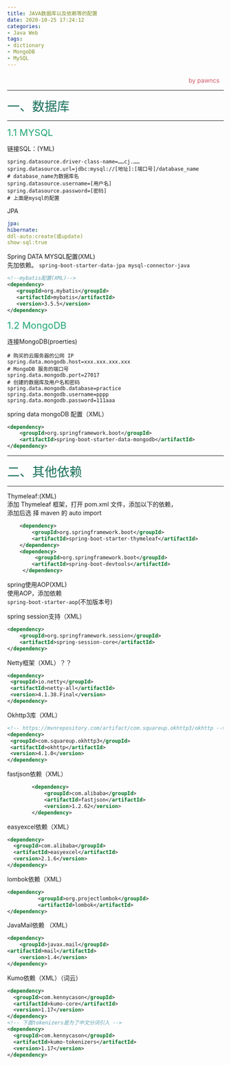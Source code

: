 ```yaml
---
title: JAVA数据库以及依赖等的配置
date: 2020-10-25 17:24:12
categories:
- Java Web
tags:
- dictionary
- MongoDB
- MySQL
---
```

<style>
.title1{
    font-size:36px;
    color:#e7767f;
    /* 桃红 */

}
.title2{
    font-size:29px;
    color:#176f58;
    /* 祖母绿 */
}
.title3{
    font-size:22px;
    color:#21a675;
    /* 石绿 */
}
.title4{
    font-size:15px;
    color:#a8cd34;
    /* 柳绿 */
}
.name{

    margin-left: auto;
    text-align: right;
    color: #d05667;
    margin-right: 10px;
    margin-top: 20px;
    /*海棠红*/
}
</style>

<!-- ~~~
制表符
┏ ┳ ┓ ━ ╔ ╦ ╗ ═ ╒ ╤ ╕ 
┣ ╋ ┫ ┃ ╠ ╬ ╣ ║ ╞ ╪ ╡
┗ ┻ ┛   ╚ ╩ ╝   ╘ ╧ ╛

 ╱╲      ┄ ┄  ┅ ┅
╱╱╲╲
╲╲╱╱
 ╲╱      ┆ ┆  ┇ ┇ 
~~~ -->

<div class="name">by pawncs</div>

-----
<div class="title2">一、数据库</div>

-----
<div class="title3">1.1 MYSQL</div>

链接SQL：(YML)
~~~properties
spring.datasource.driver-class-name=……cj.……
spring.datasource.url=jdbc:mysql://[地址]:[端口号]/database_name
# database_name为数据库名
spring.datasource.username=[用户名]
spring.datasource.password=[密码]
# 上面是mysql的配置
~~~
JPA
~~~yml
jpa:
hibernate:
ddl-auto:create(或update)
show-sql:true
~~~
Spring DATA MYSQL配置(XML)  
	先加依赖。  `spring-boot-starter-data-jpa
mysql-connector-java`
~~~xml
<!--mybatis配置(XML)-->
<dependency>
   <groupId>org.mybatis</groupId>
   <artifactId>mybatis</artifactId>
   <version>3.5.5</version>
</dependency>
~~~

<div class="title3">1.2 MongoDB</div>

连接MongoDB(proerties)
~~~properties
# 购买的云服务器的公网 IP
spring.data.mongodb.host=xxx.xxx.xxx.xxx
# MongoDB 服务的端口号
spring.data.mongodb.port=27017
# 创建的数据库及用户名和密码
spring.data.mongodb.database=practice
spring.data.mongodb.username=pppp
spring.data.mongodb.password=111aaa
~~~
spring data mongoDB 配置（XML）
~~~xml
<dependency>
    <groupId>org.springframework.boot</groupId>
    <artifactId>spring-boot-starter-data-mongodb</artifactId>
</dependency>
~~~
-----
<div class="title2">二、其他依赖</div>

-----
Thymeleaf:(XML)  
添加 Thymeleaf 框架，打开 pom.xml 文件，添加以下的依赖，  
	添加后选 择 maven 的 auto import 
~~~xml
	<dependency> 
		<groupId>org.springframework.boot</groupId>
		<artifactId>spring-boot-starter-thymeleaf</artifactId> 
	</dependency> 
	<dependency>
		 <groupId>org.springframework.boot</groupId> 
		<artifactId>spring-boot-devtools</artifactId>
	 </dependency>
~~~



spring使用AOP(XML)  
使用AOP，添加依赖  
`spring-boot-starter-aop`(不加版本号)

spring session支持（XML）
~~~xml
<dependency>
    <groupId>org.springframework.session</groupId>
    <artifactId>spring-session-core</artifactId>
</dependency>
~~~
Netty框架（XML）？？
~~~xml
<dependency>
 <groupId>io.netty</groupId>
 <artifactId>netty-all</artifactId>
 <version>4.1.38.Final</version>
</dependency>
~~~

Okhttp3库（XML）
~~~xml
<!-- https://mvnrepository.com/artifact/com.squareup.okhttp3/okhttp -->
<dependency>
 <groupId>com.squareup.okhttp3</groupId>
 <artifactId>okhttp</artifactId>
 <version>4.1.0</version>
</dependency>
~~~
fastjson依赖（XML）
~~~xml
        <dependency>
            <groupId>com.alibaba</groupId>
            <artifactId>fastjson</artifactId>
            <version>1.2.62</version>
        </dependency>
~~~

easyexcel依赖（XML）
~~~xml
<dependency>
  <groupId>com.alibaba</groupId>
  <artifactId>easyexcel</artifactId>
  <version>2.1.6</version>
</dependency>
~~~
lombok依赖（XML）
~~~xml
<dependency>  
          <groupId>org.projectlombok</groupId>  
          <artifactId>lombok</artifactId>   
</dependency>
~~~
JavaMail依赖 （XML）
~~~xml
<dependency>
 	<groupId>javax.mail</groupId>
<artifactId>mail</artifactId>
 	<version>1.4</version>
</dependency>
~~~
Kumo依赖（XML）（词云）
~~~xml
<dependency>
  <groupId>com.kennycason</groupId>
  <artifactId>kumo-core</artifactId>
  <version>1.17</version>
</dependency>
<!-- 下面tokenizers是为了中文分词引入 -->
<dependency>
  <groupId>com.kennycason</groupId>
  <artifactId>kumo-tokenizers</artifactId>
  <version>1.17</version>
</dependency>
~~~